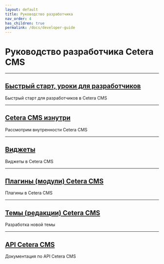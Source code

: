 ```yaml
---
layout: default
title: Руководство разработчика
nav_order: 4
has_children: true
permalink: /docs/developer-guide
---
```

# Руководство разработчика Cetera CMS

---

## [Быстрый старт, уроки для разработчиков]({{site.baseurl}}/docs/developer-guide/fast-start)

Быстрый старт для разработчиков в Cetera CMS

---

## [Cetera CMS изнутри]({{site.baseurl}}/docs/developer-guide/inside)

Рассмотрим внутренности Cetera CMS

---

## [Виджеты]({{site.baseurl}}/docs/developer-guide/widgets)

Виджеты в Cetera CMS

---

## [Плагины (модули) Cetera CMS]({{site.baseurl}}/docs/developer-guide/plugins)

Плагины в Cetera CMS

---

## [Темы (редакции) Cetera CMS]({{site.baseurl}}/docs/developer-guide/themes.html)

Разработка новой темы

---

## [API Cetera CMS]({{site.baseurl}}/docs/developer-guide/api.html)

Документация по API Cetera CMS


